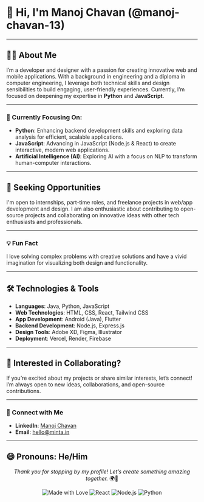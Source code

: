 # 👋 Hi, I'm Manoj Chavan (@manoj-chavan-13)

---

## 👨‍💻 About Me
I’m a developer and designer with a passion for creating innovative web and mobile applications. With a background in engineering and a diploma in computer engineering, I leverage both technical skills and design sensibilities to build engaging, user-friendly experiences. Currently, I’m focused on deepening my expertise in **Python** and **JavaScript**.

---

### 🌱 Currently Focusing On:
- **Python**: Enhancing backend development skills and exploring data analysis for efficient, scalable applications.
- **JavaScript**: Advancing in JavaScript (Node.js & React) to create interactive, modern web applications.
- **Artificial Intelligence (AI)**: Exploring AI with a focus on NLP to transform human-computer interactions.

---

## 💼 Seeking Opportunities
I'm open to internships, part-time roles, and freelance projects in web/app development and design. I am also enthusiastic about contributing to open-source projects and collaborating on innovative ideas with other tech enthusiasts and professionals.

---

### 💡 Fun Fact
I love solving complex problems with creative solutions and have a vivid imagination for visualizing both design and functionality.

---

## 🛠️ Technologies & Tools

- **Languages**: Java, Python, JavaScript
- **Web Technologies**: HTML, CSS, React, Tailwind CSS
- **App Development**: Android (Java), Flutter
- **Backend Development**: Node.js, Express.js
- **Design Tools**: Adobe XD, Figma, Illustrator
- **Deployment**: Vercel, Render, Firebase

---

## 🤝 Interested in Collaborating?

If you’re excited about my projects or share similar interests, let’s connect! I’m always open to new ideas, collaborations, and open-source contributions.

---

### 💬 Connect with Me
- **LinkedIn**: [Manoj Chavan](https://www.linkedin.com/in/manojchavan1311)
- **Email**: [hello@minta.in](mailto:hello@minta.in)

---

## 😄 Pronouns: He/Him

<p align="center">
  <em>Thank you for stopping by my profile! Let’s create something amazing together.</em> 🌍🚀
</p>

<p align="center">
  <img src="https://img.shields.io/badge/Made_with-❤️-red" alt="Made with Love" />
  <img src="https://img.shields.io/badge/React-JS-61DAFB?logo=react&logoColor=white" alt="React" />
  <img src="https://img.shields.io/badge/Node.js-JS-43853D?logo=node.js&logoColor=white" alt="Node.js" />
  <img src="https://img.shields.io/badge/Python-3776AB?logo=python&logoColor=white" alt="Python" />
</p>
